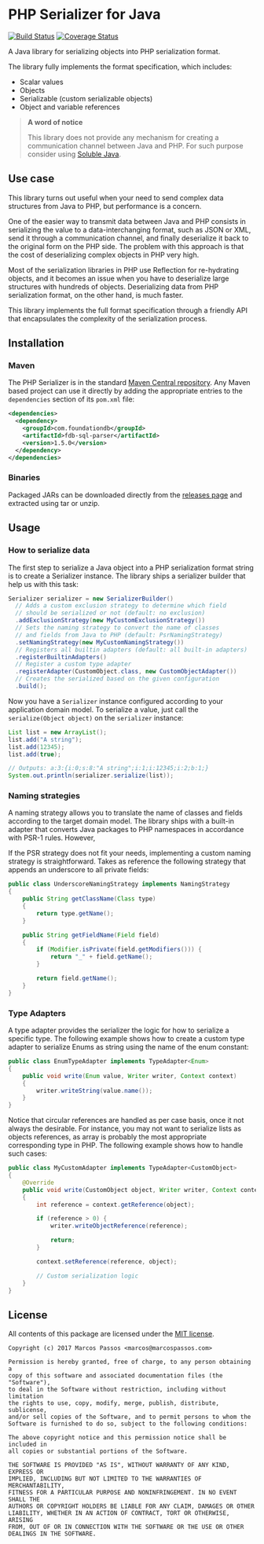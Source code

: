 PHP Serializer for Java
=======================
[![Build Status](https://travis-ci.org/marcospassos/java-php-serializer.svg?branch=master)](https://travis-ci.org/marcospassos/java-php-serializer)
[![Coverage Status](https://coveralls.io/repos/github/marcospassos/java-php-serializer/badge.svg)](https://coveralls.io/github/marcospassos/java-php-serializer)

A Java library for serializing objects into PHP serialization format.

The library fully implements the format specification, which includes:

- Scalar values
- Objects
- Serializable (custom serializable objects)
- Object and variable references

> **A word of notice**
>
> This library does not provide any mechanism for creating a communication
> channel between Java and PHP. For such purpose consider using [Soluble Java]().

## Use case

This library turns out useful when your need to send complex data structures
from Java to PHP, but performance is a concern.

One of the easier way to transmit data between Java and PHP consists in
serializing the value to a data-interchanging format, such as JSON or XML,
send it through a communication channel, and finally deserialize it back to the
original form on the PHP side. The problem with this approach is that the cost
of deserializing complex objects in PHP very high.

Most of the serialization libraries in PHP use Reflection for re-hydrating
objects, and it becomes an issue when you have to deserialize large structures
with hundreds of objects. Deserializing data from PHP serialization format, on
the other hand, is much faster.

This library implements the full format specification through a friendly API
that encapsulates the complexity of the serialization process.


## Installation

### Maven

The PHP Serializer is in the standard [Maven Central repository]().
Any Maven based project can use it directly by adding the appropriate entries
to the `dependencies` section of its `pom.xml` file:

```xml
<dependencies>
  <dependency>
    <groupId>com.foundationdb</groupId>
    <artifactId>fdb-sql-parser</artifactId>
    <version>1.5.0</version>
  </dependency>
</dependencies>
```

### Binaries

Packaged JARs can be downloaded directly from the [releases page]() and
extracted using tar or unzip.

## Usage

### How to serialize data

The first step to serialize a Java object into a PHP serialization format
string is to create a Serializer instance. The library ships a serializer
builder that help us with this task:

```java
Serializer serializer = new SerializerBuilder()
  // Adds a custom exclusion strategy to determine which field
  // should be serialized or not (default: no exclusion)
  .addExclusionStrategy(new MyCustomExclusionStrategy())
  // Sets the naming strategy to convert the name of classes
  // and fields from Java to PHP (default: PsrNamingStrategy)
  .setNamingStrategy(new MyCustomNamingStrategy())
  // Registers all builtin adapters (default: all built-in adapters)
  .registerBuiltinAdapters()
  // Register a custom type adapter
  .registerAdapter(CustomObject.class, new CustomObjectAdapter())
  // Creates the serialized based on the given configuration
  .build();
```

Now you have a `Serializer` instance configured according to your application
domain model. To serialize a value, just call the `serialize(Object object)` on
the `serializer` instance:

```java
List list = new ArrayList();
list.add("A string");
list.add(12345);
list.add(true);

// Outputs: a:3:{i:0;s:8:"A string";i:1;i:12345;i:2;b:1;}
System.out.println(serializer.serialize(list));
```

### Naming strategies

A naming strategy allows you to translate the name of classes and fields
according to the target domain model. The library ships with a built-in adapter
that converts Java packages to PHP namespaces in accordance with PSR-1 rules.
However,

If the PSR strategy does not fit your needs, implementing a custom naming
strategy is straightforward. Takes as reference the following strategy that
appends an underscore to all private fields:

```java
public class UnderscoreNamingStrategy implements NamingStrategy
{
    public String getClassName(Class type)
    {
        return type.getName();
    }

    public String getFieldName(Field field)
    {
        if (Modifier.isPrivate(field.getModifiers())) {
            return "_" + field.getName();
        }

        return field.getName();
    }
}
```

### Type Adapters

A type adapter provides the serializer the logic for how to serialize a
specific type. The following example shows how to create a custom type adapter
to serialize Enums as string using the name of the enum constant:

```java
public class EnumTypeAdapter implements TypeAdapter<Enum>
{
    public void write(Enum value, Writer writer, Context context)
    {
        writer.writeString(value.name());
    }
}
```

Notice that circular references are handled as per case basis, once it not
always the desirable. For instance, you may not want to serialize lists as
objects references, as array is probably the most appropriate corresponding
type in PHP. The following example shows how to handle such cases:

```java
public class MyCustomAdapter implements TypeAdapter<CustomObject>
{
    @Override
    public void write(CustomObject object, Writer writer, Context context)
    {
        int reference = context.getReference(object);

        if (reference > 0) {
            writer.writeObjectReference(reference);

            return;
        }

        context.setReference(reference, object);

        // Custom serialization logic
    }
}
```

## License

All contents of this package are licensed under the [MIT license](LICENSE).


```
Copyright (c) 2017 Marcos Passos <marcos@marcospassos.com>

Permission is hereby granted, free of charge, to any person obtaining a
copy of this software and associated documentation files (the "Software"),
to deal in the Software without restriction, including without limitation
the rights to use, copy, modify, merge, publish, distribute, sublicense,
and/or sell copies of the Software, and to permit persons to whom the
Software is furnished to do so, subject to the following conditions:

The above copyright notice and this permission notice shall be included in
all copies or substantial portions of the Software.

THE SOFTWARE IS PROVIDED "AS IS", WITHOUT WARRANTY OF ANY KIND, EXPRESS OR
IMPLIED, INCLUDING BUT NOT LIMITED TO THE WARRANTIES OF MERCHANTABILITY,
FITNESS FOR A PARTICULAR PURPOSE AND NONINFRINGEMENT. IN NO EVENT SHALL THE
AUTHORS OR COPYRIGHT HOLDERS BE LIABLE FOR ANY CLAIM, DAMAGES OR OTHER
LIABILITY, WHETHER IN AN ACTION OF CONTRACT, TORT OR OTHERWISE, ARISING
FROM, OUT OF OR IN CONNECTION WITH THE SOFTWARE OR THE USE OR OTHER
DEALINGS IN THE SOFTWARE.
```